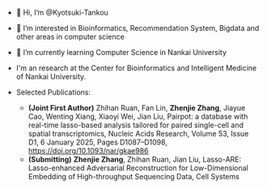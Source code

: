 - 👋 Hi, I’m @Kyotsuki-Tankou
- 👀 I’m interested in Bioinformatics, Recommendation System, Bigdata and other areas in computer science
- 🌱 I’m currently learning Computer Science in Nankai University
- I'm an research at the Center for Bioinformatics and Intelligent Medicine of Nankai University.

- Selected Publications:
  - __(Joint First Author)__ Zhihan Ruan, Fan Lin, __Zhenjie Zhang__, Jiayue Cao, Wenting Xiang, Xiaoyi Wei, Jian Liu, Pairpot: a database with real-time lasso-based analysis tailored for paired single-cell and spatial transcriptomics, Nucleic Acids Research, Volume 53, Issue D1, 6 January 2025, Pages D1087–D1098, https://doi.org/10.1093/nar/gkae986
  - __(Submitting)__ __Zhenjie Zhang__, Zhihan Ruan, Jian Liu, Lasso-ARE: Lasso-enhanced Adversarial Reconstruction for Low-Dimensional Embedding of High-throughput Sequencing Data, Cell Systems

<!---
Kyotsuki-Tankou/Kyotsuki-Tankou is a ✨ special ✨ repository because its `README.md` (this file) appears on your GitHub profile.
You can click the Preview link to take a look at your changes.
--->
